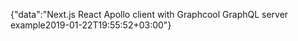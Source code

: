 {"data":"Next.js React Apollo client with Graphcool GraphQL server example2019-01-22T19:55:52+03:00"}
